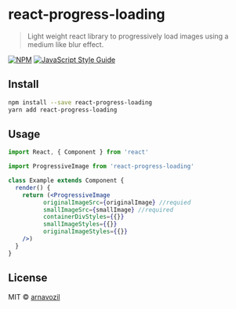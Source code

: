 # react-progress-loading

>Light weight react library to progressively load images using a medium like blur effect.

[![NPM](https://img.shields.io/npm/v/react-progress-loading.svg)](https://www.npmjs.com/package/react-progress-loading) [![JavaScript Style Guide](https://img.shields.io/badge/code_style-standard-brightgreen.svg)](https://standardjs.com)

## Install

```bash
npm install --save react-progress-loading
yarn add react-progress-loading
```

## Usage

```jsx
import React, { Component } from 'react'

import ProgressiveImage from 'react-progress-loading'

class Example extends Component {
  render() {
    return (<ProgressiveImage
          originalImageSrc={originalImage} //requied
          smallImageSrc={smallImage} //required
          containerDivStyles={{}}
          smallImageStyles={{}}
          originalImageStyles={{}}
    />)
  }
}
```

## License

MIT © [arnavozil](https://github.com/arnavozil)
